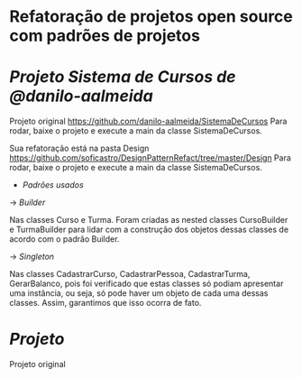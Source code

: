 # Refatoração de projetos open source com padrões de projetos

# *Projeto Sistema de Cursos de @danilo-aalmeida*

Projeto original https://github.com/danilo-aalmeida/SistemaDeCursos
Para rodar, baixe o projeto e execute a main da classe SistemaDeCursos.

Sua refatoração está na pasta Design https://github.com/soficastro/DesignPatternRefact/tree/master/Design
Para rodar, baixe o projeto e execute a main da classe SistemaDeCursos.

- *Padrões usados*

-> *Builder*

Nas classes Curso e Turma. Foram criadas as nested classes CursoBuilder e TurmaBuilder para lidar com a construção dos objetos dessas classes de acordo com o padrão Builder. 

-> *Singleton*

Nas classes CadastrarCurso, CadastrarPessoa, CadastrarTurma, GerarBalanco, pois foi verificado que estas classes só podiam apresentar uma instância, ou seja, só pode haver um objeto de cada uma dessas classes. Assim, garantimos que isso ocorra de fato.

# *Projeto*

Projeto original
